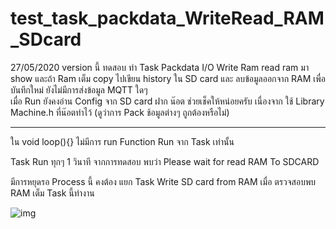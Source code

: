 # test_task_packdata_WriteRead_RAM_SDcard
27/05/2020 version นี้  ทดสอบ ทำ Task Packdata I/O Write Ram read ram มา show
และถ้า Ram เต็ม copy ไปเขียน history ใน SD card และ ลบข้อมูลออกจาก RAM เพื่อบันทึกใหม่ 
ยังไม่มีการส่งข้อมูล MQTT ใดๆ  
เมื่อ Run  ยังคงอ่าน Config จาก SD card
ฝาก น๊อต ช่วยเช็คให้หน่อยครับ เนื่องจาก ใช้ Library  Machine.h  ที่น๊อตทำไว้ (ดูว่าการ Pack ช้อมูลต่างๆ
ถูกต้องหรือไม่)

***
ใน void loop(){} ไม่มีการ run Function  Run จาก Task เท่านั้น 

Task Run ทุกๆ 1 วินาที  จากการทดสอบ พบว่า Please wait for read RAM To SDCARD

มีการหยุดรอ Process นี้  คงต้อง แยก Task Write SD card from RAM  เมื่อ ตรวจสอบพบ RAM
เต็ม Task นี้ทำงาน  

![img](https://iotfmx.com/imgtest/sd_1.png)
